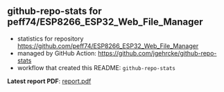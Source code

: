 ## github-repo-stats for peff74/ESP8266_ESP32_Web_File_Manager

- statistics for repository https://github.com/peff74/ESP8266_ESP32_Web_File_Manager
- managed by GitHub Action: https://github.com/jgehrcke/github-repo-stats
- workflow that created this README: `github-repo-stats`

**Latest report PDF**: [report.pdf](https://github.com/peff74/ESP8266_ESP32_Web_File_Manager/raw/github-repo-stats/peff74/ESP8266_ESP32_Web_File_Manager/latest-report/report.pdf)

